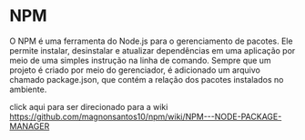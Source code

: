 # NPM

O NPM é uma ferramenta do Node.js para o gerenciamento de pacotes. Ele permite instalar, desinstalar e atualizar dependências em uma aplicação por meio de uma simples instrução na linha de comando. Sempre que um projeto é criado por meio do gerenciador, é adicionado um arquivo chamado package.json, que contém a relação dos pacotes instalados no ambiente.

click aqui para ser direcionado para a wiki https://github.com/magnonsantos10/npm/wiki/NPM---NODE-PACKAGE-MANAGER
